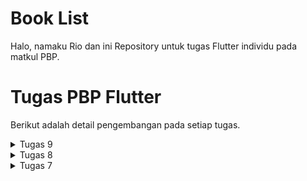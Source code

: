# Book List

Halo, namaku Rio dan ini Repository untuk tugas Flutter individu pada matkul PBP.

# Tugas PBP Flutter
Berikut adalah detail pengembangan pada setiap tugas.

<details>
    <summary>
        Tugas 9
    </summary>

## Apakah bisa kita melakukan pengambilan data JSON tanpa membuat model terlebih dahulu? Jika iya, apakah hal tersebut lebih baik daripada membuat model sebelum melakukan pengambilan data JSON?

Ya, kita bisa melakukan pengambilan data JSON tanpa membuat model terlebih dahulu di Flutter. Kita bisa menggunakan `dart:convert` untuk mengubah JSON menjadi Map. Contohnya:

```dart
import 'dart:convert';

void main() {
  String jsonString = '{"name":"John", "age":30, "city":"New York"}';
  Map<String, dynamic> user = jsonDecode(jsonString);
  print('Name: ${user['name']}, Age: ${user['age']}, City: ${user['city']}');
}
```

Namun, pendekatan ini biasanya kurang disukai dibandingkan dengan membuat model terlebih dahulu. Membuat model memberikan beberapa keuntungan seperti:

1. **Type Safety**: Dengan model, kita mendapatkan keuntungan dari sistem tipe Dart, yang dapat membantu mencegah bug.
2. **Autocomplete dan Tooling**: Dengan model, IDE kita dapat memberikan autocomplete dan tooling lainnya, yang membuat lebih mudah untuk bekerja dengan data.
3. **Readability dan Maintenance**: Model membuat kode kita lebih mudah dibaca dan dipelihara.

Jadi, meskipun mungkin untuk bekerja dengan JSON tanpa model, biasanya lebih baik untuk membuat model terlebih dahulu.

## Jelaskan fungsi dari CookieRequest dan jelaskan mengapa instance CookieRequest perlu untuk dibagikan ke semua komponen di aplikasi Flutter!

Manajemen cookie umumnya digunakan untuk menyimpan informasi di sisi klien (di perangkat pengguna) dan seringkali digunakan dalam konteks otentikasi atau penyimpanan sesi. Kelas seperti "CookieRequest" bertanggung jawab untuk membuat, mengelola, atau memodifikasi cookie yang terkait dengan permintaan HTTP.

Mengapa instance "CookieRequest" perlu dibagikan ke semua komponen di aplikasi Flutter, ini dapat disebabkan oleh beberapa alasan:

- Konsistensi Data: Dengan menggunakan instance yang dibagikan, kita dapat memastikan bahwa data cookie yang digunakan di seluruh aplikasi konsisten dan dapat diakses dengan mudah oleh setiap komponen.

- Pemeliharaan State Aplikasi: Jika data cookie memegang informasi otentikasi atau status sesi, memiliki instance yang dibagikan memungkinkan setiap komponen untuk merespons dengan benar terhadap perubahan status tanpa perlu berkomunikasi langsung antar komponen.

- Efisiensi dan Kinerja: Dengan menggunakan instance yang dibagikan, kita dapat menghindari membuat instansi baru setiap kali komponen membutuhkan akses ke data cookie. Ini dapat meningkatkan efisiensi dan kinerja aplikasi.

## Jelaskan mekanisme pengambilan data dari JSON hingga dapat ditampilkan pada Flutter!

Mekanisme pengambilan data dari JSON hingga dapat ditampilkan pada Flutter melibatkan beberapa langkah:

1. **Membuat Permintaan HTTP**: Pertama, kita perlu membuat permintaan HTTP ke endpoint yang mengembalikan data JSON. Kita bisa menggunakan package seperti `http` untuk melakukan ini.

```dart
import 'package:http/http.dart' as http;

final response = await http.get('https://api.example.com/data');
```

2. **Decoding JSON**: Setelah kita menerima respons, kita perlu decode JSON menjadi struktur data Dart. Kita bisa menggunakan `dart:convert` untuk melakukan ini.

```dart
import 'dart:convert';

final data = jsonDecode(response.body);
```

3. **Membuat Model**: Meskipun ini opsional, biasanya lebih baik untuk mengubah data yang telah di-decode menjadi model yang lebih mudah digunakan. Kita bisa membuat class untuk model dan menggunakan factory constructor untuk membuat instance dari data JSON.

```dart
class Data {
  final String name;
  // other fields...

  Data({required this.name /*, other fields...*/});

  factory Data.fromJson(Map<String, dynamic> json) {
    return Data(
      name: json['name'],
      // other fields...
    );
  }
}

final dataModel = Data.fromJson(data);
```

4. **Menampilkan Data**: Akhirnya, kita bisa menampilkan data di UI Flutter kita. Kita bisa menggunakan `setState` untuk memperbarui state widget dan memicu rebuild.

```dart
setState(() {
  _data = dataModel;
});
```

Dan di dalam method `build` kita, Kita bisa merujuk ke `_data` untuk menampilkan data.

```dart
Text('Name: ${_data.name}')
```

## Jelaskan mekanisme autentikasi dari input data akun pada Flutter ke Django hingga selesainya proses autentikasi oleh Django dan tampilnya menu pada Flutter!

Mekanisme autentikasi dari input data akun pada Flutter ke Django hingga selesainya proses autentikasi oleh Django dan tampilnya menu pada Flutter melibatkan beberapa langkah:

1. **Input Data Akun**: Pengguna memasukkan data akun (biasanya username dan password) melalui form di aplikasi Flutter.

```dart
final _usernameController = TextEditingController();
final _passwordController = TextEditingController();
// dalam widget form
TextField(controller: _usernameController);
TextField(controller: _passwordController, obscureText: true);
```

2. **Kirim Data ke Server**: Aplikasi Flutter mengirim data akun ke server Django melalui permintaan HTTP POST. Ini biasanya dilakukan dengan package `http`.

```dart
final response = await http.post(
  'https://your-django-server.com/auth/login',
  body: {
    'username': _usernameController.text,
    'password': _passwordController.text,
  },
);
```

3. **Proses Autentikasi Django**: Server Django menerima data akun, memverifikasi data tersebut, dan jika valid, mengembalikan token autentikasi.

4. **Simpan Token**: Aplikasi Flutter menerima token dari server dan menyimpannya untuk digunakan dalam permintaan berikutnya.

```dart
final responseData = jsonDecode(response.body);
final token = responseData['token'];
// simpan token untuk digunakan nanti
```

5. **Tampilkan Menu**: Setelah autentikasi berhasil, aplikasi Flutter menampilkan menu atau halaman berikutnya.

```dart
if (response.statusCode == 200) {
  Navigator.pushReplacementNamed(context, '/menu');
}
```

## Sebutkan seluruh widget yang kamu pakai pada tugas ini dan jelaskan fungsinya masing-masing!

Dalam tugas ini, berikut adalah widget baru yang digunakan dan fungsinya:

1. **TextEditingController**: Widget ini digunakan untuk mengontrol teks yang ditampilkan dalam widget TextField atau TextFormField. Dalam konteks ini, digunakan untuk mengambil input username dan password dari pengguna.

2. **TextField**: Widget ini digunakan untuk menerima input teks dari pengguna. Dalam tugas ini, digunakan untuk memasukkan username dan password.

3. **Navigator**: Widget ini digunakan untuk mengelola stack route dalam aplikasi Flutter. Dalam tugas ini, digunakan untuk berpindah ke halaman menu setelah autentikasi berhasil.

## Jelaskan bagaimana cara kamu mengimplementasikan checklist di atas secara step-by-step! (bukan hanya sekadar mengikuti tutorial)!

1. **Memastikan deployment proyek tugas Django kamu telah berjalan dengan baik.**

- Membuat django-app baru bernama ```authentication```, menambahkan ```django-cors-headers``` pada ```requirements.txt```, menambahkan ```authentication``` dan ```corsheaders``` pada INSTALLED_APPS ```settings.py``` project, menambahkan ```corsheaders.middleware.CorsMiddleware``` pada Middleware ```settings.py``` project, dan menambahkan beberapa konstanta berikut pada ```settings.py```.

```python
CORS_ALLOW_ALL_ORIGINS = True
CORS_ALLOW_CREDENTIALS = True
CSRF_COOKIE_SECURE = True
SESSION_COOKIE_SECURE = True
CSRF_COOKIE_SAMESITE = 'None'
SESSION_COOKIE_SAMESITE = 'None'
```

- Menambahkan beberapa fungsi pada ```views.py``` aplikasi ```authentication``` untuk login, logout, menambahkan user (register), dan menambahkan item.

```python
import json
from django.contrib.auth import authenticate, login as auth_login
from django.http import JsonResponse
from django.views.decorators.csrf import csrf_exempt
from django.contrib.auth import logout as auth_logout
from django.contrib.auth.models import User
from main.models import Item

@csrf_exempt
def login(request):
    username = request.POST.get('username')
    password = request.POST.get('password')
    user = authenticate(username=username, password=password)
    if user is not None:
        if user.is_active:
            auth_login(request, user)
            # Status login sukses.
            return JsonResponse({
                "username": user.username,
                "id": user.id,
                "status": True,
                "message": "Login sukses!"
                # Tambahkan data lainnya jika ingin mengirim data ke Flutter.
            }, status=200)
        else:
            return JsonResponse({
                "status": False,
                "message": "Login gagal, akun dinonaktifkan."
            }, status=401)

    else:
        return JsonResponse({
            "status": False,
            "message": "Login gagal, periksa kembali username atau kata sandi."
        }, status=401)
    
@csrf_exempt
def logout(request):
    username = request.user.username

    try:
        auth_logout(request)
        return JsonResponse({
            "username": username,
            "status": True,
            "message": "Logout berhasil!"
        }, status=200)
    except:
        return JsonResponse({
        "status": False,
        "message": "Logout gagal."
        }, status=401)

@csrf_exempt
def create_product_flutter(request):
    if request.method == 'POST':
        data = json.loads(request.body)
        new_product = Item.objects.create(
            user_id = int(data["user"]),
            name = data["name"],
            amount = int(data["amount"]),
            description = data["description"]
        )

        new_product.save()

        return JsonResponse({"status": "success", "messages":"Berhasil menambahkan item!"}, status=200)
    else:
        return JsonResponse({"status": "error", "messages":"Gagal menambahkan item!"}, status=401)
    
@csrf_exempt
def create_user_flutter(request):
    if request.method == 'POST':
        data = json.loads(request.body)
        if User.objects.filter(username=data["username"]).exists():
            return JsonResponse({"status": "error", "messages":"Username telah digunakan!"}, status=401)
        elif len(data["password"]) < 8:
            return JsonResponse({"status": "error", "messages":"Password minimal 8 karakter!"}, status=401)
        elif data["password"] != data["password2"]:
            return JsonResponse({"status": "error", "messages":"Password dan Konfirmasi Password tidak sama!"}, status=401)
        else :
            user = User.objects.create_user(username=data["username"], password=data["password"])
            user.save()
            return JsonResponse({"status": "success"}, status=200)
    else:
        return JsonResponse({"status": "error", "messages":"Terdapat kesalahan pengisian, silahkan coba lagi!"}, status=401)
```

- Menambahkan url fungsi-fungsi tersebut pada ```urls.py``` aplikasi ```authentication```

```python
from django.urls import path
from authentication.views import login, logout, create_user_flutter, create_product_flutter

app_name = 'authentication'

urlpatterns = [
    path('login/', login, name='login'),
    path('logout/', logout, name='logout'),
    path('create-flutter/', create_product_flutter, name='create_product_flutter'),
    path('create-user-flutter/', create_user_flutter, name='create_user_flutter'),
]
```

- Include urls aplikasi pada ```urls.py``` project.
```python
path('auth/', include('authentication.urls')),
```

- Push perubahan ke github sehingga akan terdeploy secara otomatis.

2. **Membuat halaman login pada proyek tugas Flutter.**

Membuat file baru ```login.dart``` pada ```lib/screens```.
```dart
import 'package:book_list/screens/menu.dart';
import 'package:book_list/screens/register.dart';
import 'package:flutter/material.dart';
import 'package:pbp_django_auth/pbp_django_auth.dart';
import 'package:provider/provider.dart';

void main() {
  runApp(const LoginApp());
}

class LoginApp extends StatelessWidget {
  const LoginApp({super.key});

  @override
  Widget build(BuildContext context) {
    return MaterialApp(
      title: 'Login',
      theme: ThemeData(
        primarySwatch: Colors.blue,
      ),
      home: const LoginPage(),
    );
  }
}

int user = 0;

class LoginPage extends StatefulWidget {
  const LoginPage({super.key});

  @override
  _LoginPageState createState() => _LoginPageState();
}

class _LoginPageState extends State<LoginPage> {
  final TextEditingController _usernameController = TextEditingController();
  final TextEditingController _passwordController = TextEditingController();

  @override
  Widget build(BuildContext context) {
    final request = context.watch<CookieRequest>();
    return Scaffold(
      appBar: AppBar(
        title: const Center(
          child: Text(
            'Login',
          ),
        ),
        backgroundColor: Colors.blue,
        foregroundColor: Colors.white,
      ),
      body: Container(
        padding: const EdgeInsets.all(16.0),
        child: Column(
          mainAxisAlignment: MainAxisAlignment.center,
          children: [
            TextField(
              controller: _usernameController,
              decoration: const InputDecoration(
                labelText: 'Username',
              ),
            ),
            const SizedBox(height: 12.0),
            TextField(
              controller: _passwordController,
              decoration: const InputDecoration(
                labelText: 'Password',
              ),
              obscureText: true,
            ),
            const SizedBox(height: 24.0),
            ElevatedButton(
                style: ButtonStyle(
                  backgroundColor: MaterialStateProperty.all(
                      Color.fromARGB(255, 31, 141, 29)),
                ),
                onPressed: () async {
                  String username = _usernameController.text;
                  String password = _passwordController.text;

                  // Cek kredensial
                  // TODO: Ganti URL dan jangan lupa tambahkan trailing slash (/) di akhir URL!
                  // Untuk menyambungkan Android emulator dengan Django pada localhost,
                  // gunakan URL http://10.0.2.2/
                  final response = await request.login(
                      "https://muhammad-mariozulfandy-tugas.pbp.cs.ui.ac.id/auth/login/",
                      {
                        'username': username,
                        'password': password,
                      });

                  if (request.loggedIn) {
                    user = response['id'];
                    String message = response['message'];
                    String uname = response['username'];
                    Navigator.pushReplacement(
                      context,
                      MaterialPageRoute(builder: (context) => MyHomePage()),
                    );
                    ScaffoldMessenger.of(context)
                      ..hideCurrentSnackBar()
                      ..showSnackBar(SnackBar(
                          content: Text("$message Selamat datang, $uname.")));
                  } else {
                    showDialog(
                      context: context,
                      builder: (context) => AlertDialog(
                        title: const Text('Login Gagal'),
                        content: Text(response['message']),
                        actions: [
                          TextButton(
                            child: const Text('OK'),
                            onPressed: () {
                              Navigator.pop(context);
                            },
                          ),
                        ],
                      ),
                    );
                  }
                },
                child: const Text(
                  'Login',
                  style: TextStyle(color: Colors.white),
                )),
            const SizedBox(height: 12.0),
            ElevatedButton(
              style: ButtonStyle(
                backgroundColor: MaterialStateProperty.all(
                    const Color.fromARGB(255, 14, 104, 179)),
              ),
              onPressed: () async {
                Navigator.push(
                  context,
                  MaterialPageRoute(
                      builder: (context) => const RegisterFormPage()),
                );
              },
              child: const Text(
                'Register',
                style: TextStyle(color: Colors.white),
              ),
            ),
          ],
        ),
      ),
    );
  }
}
```

3. **Mengintegrasikan sistem autentikasi Django dengan proyek tugas Flutter.**

Pada poin 1, telah ditambahkan fungsi login dan logout pada ```views.py``` aplikasi ```authentication``` django. Dengan mengakses url dari fungsi tersebut, dapat dilakukan request dari flutter ke django. Pada ```login.dart``` terdapat:
```dart
final response = await request.login(
"https://muhammad-mariozulfandy-tugas.pbp.cs.ui.ac.id/auth/login/",
{
  'username': username,
  'password': password,
});
```
yang menerima response dari request pada django. Request mengirimkan username dan password yang diisi pada mobile app flutter. Django akan melakukan autentikasi dan mengirimkan status sukses/gagal dari request tersebut.
```py
@csrf_exempt
def login(request):
    username = request.POST.get('username')
    password = request.POST.get('password')
    user = authenticate(username=username, password=password)
    if user is not None:
        if user.is_active:
            auth_login(request, user)
            # Status login sukses.
            return JsonResponse({
                "username": user.username,
                "id": user.id,
                "status": True,
                "message": "Login sukses!"
                # Tambahkan data lainnya jika ingin mengirim data ke Flutter.
            }, status=200)
        else:
            return JsonResponse({
                "status": False,
                "message": "Login gagal, akun dinonaktifkan."
            }, status=401)

    else:
        return JsonResponse({
            "status": False,
            "message": "Login gagal, periksa kembali username atau kata sandi."
        }, status=401)
```
Untuk logout dilakukan hal yang sama, saat pengguna menekan tombol logout pada mobile app flutter. Request dikirimkan ke django dan menunggu respon status sukses/gagal.

flutter:
```dart
else if (item.name == "Logout") {
  final response = await request.logout(
      // TODO: Ganti URL dan jangan lupa tambahkan trailing slash (/) di akhir URL!
      "https://muhammad-mariozulfandy-tugas.pbp.cs.ui.ac.id/auth/logout/");
  String message = response["message"];
  if (response['status']) {
    String uname = response["username"];
    ScaffoldMessenger.of(context).showSnackBar(SnackBar(
      content: Text("$message Sampai jumpa, $uname."),
    ));
    Navigator.pushReplacement(
      context,
      MaterialPageRoute(builder: (context) => const LoginPage()),
    );
  } else {
    ScaffoldMessenger.of(context).showSnackBar(SnackBar(
      content: Text("$message"),
    ));
  }
}
```

django:
```py
@csrf_exempt
def logout(request):
  username = request.user.username
  try:
      auth_logout(request)
      return JsonResponse({
          "username": username,
          "status": True,
          "message": "Logout berhasil!"
      }, status=200)
  except:
      return JsonResponse({
      "status": False,
      "message": "Logout gagal."
      }, status=401)
```

4. **Membuat model kustom sesuai dengan proyek aplikasi Django.**

Membuat directory baru ```lib/models``` dan menambahkan file baru ```item.dart```. Mengisi file tersebut sesuai dengan json database api website kita. Menggunakan https://app.quicktype.io/ sebagai bantuan untuk generate kode dartnya.
```dart
// To parse this JSON data, do
//
//     final item = itemFromJson(jsonString);

import 'dart:convert';

List<Item> itemFromJson(String str) =>
    List<Item>.from(json.decode(str).map((x) => Item.fromJson(x)));

String itemToJson(List<Item> data) =>
    json.encode(List<dynamic>.from(data.map((x) => x.toJson())));

class Item {
  String model;
  int pk;
  Fields fields;

  Item({
    required this.model,
    required this.pk,
    required this.fields,
  });

  factory Item.fromJson(Map<String, dynamic> json) => Item(
        model: json["model"],
        pk: json["pk"],
        fields: Fields.fromJson(json["fields"]),
      );

  Map<String, dynamic> toJson() => {
        "model": model,
        "pk": pk,
        "fields": fields.toJson(),
      };
}

class Fields {
  int user;
  String name;
  DateTime dateAdded;
  int amount;
  String description;

  Fields({
    required this.user,
    required this.name,
    required this.dateAdded,
    required this.amount,
    required this.description,
  });

  factory Fields.fromJson(Map<String, dynamic> json) => Fields(
        user: json["user"],
        name: json["name"],
        dateAdded: DateTime.parse(json["date_added"]),
        amount: json["amount"],
        description: json["description"],
      );

  Map<String, dynamic> toJson() => {
        "user": user,
        "name": name,
        "date_added":
            "${dateAdded.year.toString().padLeft(4, '0')}-${dateAdded.month.toString().padLeft(2, '0')}-${dateAdded.day.toString().padLeft(2, '0')}",
        "amount": amount,
        "description": description,
      };
}
```
5. **Membuat halaman yang berisi daftar semua item yang terdapat pada endpoint JSON di Django yang telah kamu deploy.**

Memodifikasi file yang sudah dibuat sebelumnya pada ```lib/screens``` yaitu ```booklist_items.dart```. Pada tugas sebelumnya, ```booklist_items.dart``` berisi item yang disimpan dilist pada saat menambahkan item di mobile app. Sekarang, akan mengambil data dari api django web yang sudah kita buat. Serta melakukan filtering user untuk menampilkan data dari user yang sedang login saja (implementasi bonus).
```dart
import 'package:flutter/material.dart';
import 'package:http/http.dart' as http;
import 'dart:convert';
import 'package:book_list/models/item.dart';
import 'package:book_list/widgets/left_drawer.dart';
import 'package:book_list/screens/login.dart';
import 'package:book_list/screens/book_details.dart';

class ItemPage extends StatefulWidget {
  const ItemPage({Key? key}) : super(key: key);

  @override
  _ItemPageState createState() => _ItemPageState();
}

class _ItemPageState extends State<ItemPage> {
  Future<List<Item>> fetchItem() async {
    // TODO: Ganti URL dan jangan lupa tambahkan trailing slash (/) di akhir URL!
    var url =
        Uri.parse('https://muhammad-mariozulfandy-tugas.pbp.cs.ui.ac.id/json/');
    var response = await http.get(
      url,
      headers: {"Content-Type": "application/json"},
    );

    // melakukan decode response menjadi bentuk json
    var data = jsonDecode(utf8.decode(response.bodyBytes));

    // melakukan konversi data json menjadi object Product
    List<Item> list_item = [];
    for (var d in data) {
      if (d != null && d['fields']['user'] == user) {
        list_item.add(Item.fromJson(d));
      }
    }
    return list_item;
  }

  @override
  Widget build(BuildContext context) {
    return Scaffold(
        appBar: AppBar(
          title: const Center(
            child: Text(
              'Lihat Buku',
            ),
          ),
          backgroundColor: Colors.blue,
          foregroundColor: Colors.white,
        ),
        drawer: const LeftDrawer(),
        body: FutureBuilder(
            future: fetchItem(),
            builder: (context, AsyncSnapshot snapshot) {
              if (snapshot.data == null) {
                return const Center(child: CircularProgressIndicator());
              } else {
                if (snapshot.data!.length == 0) {
                  return const Center(
                    child: Column(
                      mainAxisAlignment: MainAxisAlignment.center,
                      children: [
                        Text(
                          "Belum ada buku yang disimpan.",
                          style: TextStyle(
                              color: Color.fromARGB(255, 0, 0, 0),
                              fontSize: 20),
                        ),
                        SizedBox(height: 8),
                      ],
                    ),
                  );
                } else {
                  return ListView.builder(
                    itemCount: snapshot.data!.length,
                    itemBuilder: (_, index) => InkWell(
                      onTap: () {
                        Navigator.push(
                            context,
                            MaterialPageRoute(
                                builder: (context) => BookDetailPage(
                                    snapshot.data![index].fields.name,
                                    snapshot.data![index].fields.amount,
                                    snapshot.data![index].fields.description)));
                      },
                      child: Card(
                        margin: const EdgeInsets.symmetric(
                            horizontal: 16, vertical: 12),
                        child: Padding(
                          padding: const EdgeInsets.all(20.0),
                          child: Column(
                            mainAxisAlignment: MainAxisAlignment.start,
                            crossAxisAlignment: CrossAxisAlignment.start,
                            children: [
                              Text(
                                "${snapshot.data![index].fields.name}",
                                style: const TextStyle(
                                  fontSize: 18.0,
                                  fontWeight: FontWeight.bold,
                                ),
                              ),
                              const SizedBox(height: 10),
                              Text("${snapshot.data![index].fields.amount}"),
                              const SizedBox(height: 10),
                              Text(
                                  "${snapshot.data![index].fields.description}")
                            ],
                          ),
                        ),
                      ),
                    ),
                  );
                }
              }
            }));
  }
}
```

6. **Membuat halaman detail untuk setiap item yang terdapat pada halaman daftar Item.**

Membuat file baru pada ```lib/screens``` dengan nama ```book_details.dart```. Pada poin 5, setiap item ditampilkan dalam bentuk card dengan container InkWell yang dapat di-tap. Saat di tap, akan menampilkan halaman ```BookDetailPage``` yang dibuat pada ```book_details.dart```. Isi dari ```book_details.dart```:
```dart
import 'package:flutter/material.dart';

class BookDetailPage extends StatelessWidget {
  final String name;
  final int amount;
  final String description;
  const BookDetailPage(this.name, this.amount, this.description, {Key? key})
      : super(key: key); // Constructor

  @override
  Widget build(BuildContext context) {
    return Scaffold(
      appBar: AppBar(
        title: Center(
          child: Text(name),
        ),
        backgroundColor: Colors.blue,
        foregroundColor: Colors.white,
      ),
      body: Padding(
        padding: const EdgeInsets.all(16.0),
        child: Column(
          crossAxisAlignment: CrossAxisAlignment.start,
          children: [
            Text('Amount: ${amount}'),
            SizedBox(height: 8),
            Text('Description: ${description}'),
          ],
        ),
      ),
    );
  }
}
```
Pemanggilan constructor saat di-tap:
```dart
InkWell(
onTap: () {
  Navigator.push(
    context,
    MaterialPageRoute(
      builder: (context) => BookDetailPage(
          snapshot.data![index].fields.name,
          snapshot.data![index].fields.amount,
          snapshot.data![index].fields.description)));
},
...
)
```

7. **Implementasi Bonus**

- Filtering user. Sudah dijelaskan pada poin 5.

- Register

Membuat file ```register.dart``` pada ```lib/screens```. File tersebut berisi page yang berisi form registrasi pengguna. Data dari form tersebut akan dikirimkan ke django dan menambahkan user baru pada server.

Flutter:
```dart
import 'dart:convert';

import 'package:book_list/screens/login.dart';
import 'package:flutter/material.dart';
// TODO: Impor drawer yang sudah dibuat sebelumnya
import 'package:pbp_django_auth/pbp_django_auth.dart';
import 'package:provider/provider.dart';

class RegisterFormPage extends StatefulWidget {
  const RegisterFormPage({super.key});

  @override
  State<RegisterFormPage> createState() => _RegisterFormPageState();
}

class _RegisterFormPageState extends State<RegisterFormPage> {
  final _formKey = GlobalKey<FormState>();
  String _username = "";
  String _password = "";
  String _password2 = "";

  @override
  Widget build(BuildContext context) {
    final request = context.watch<CookieRequest>();
    return Scaffold(
      appBar: AppBar(
        title: const Center(
          child: Text(
            'Form Registrasi',
          ),
        ),
        backgroundColor: Colors.blue,
        foregroundColor: Colors.white,
      ),
      body: Form(
        key: _formKey,
        child: SingleChildScrollView(
            child:
                Column(crossAxisAlignment: CrossAxisAlignment.start, children: [
          Padding(
            padding: const EdgeInsets.all(8.0),
            child: TextFormField(
              decoration: InputDecoration(
                hintText: "Username",
                labelText: "Username",
                border: OutlineInputBorder(
                  borderRadius: BorderRadius.circular(5.0),
                ),
              ),
              onChanged: (String? value) {
                setState(() {
                  _username = value!;
                });
              },
              validator: (String? value) {
                if (value == null || value.isEmpty) {
                  return "Username tidak boleh kosong!";
                }
                return null;
              },
            ),
          ),
          Padding(
            padding: const EdgeInsets.all(8.0),
            child: TextFormField(
              decoration: InputDecoration(
                hintText: "Password",
                labelText: "Password",
                border: OutlineInputBorder(
                  borderRadius: BorderRadius.circular(5.0),
                ),
              ),
              obscureText: true,
              onChanged: (String? value) {
                setState(() {
                  _password = value!;
                });
              },
              validator: (String? value) {
                if (value == null || value.isEmpty) {
                  return "Password tidak boleh kosong!";
                }
                return null;
              },
            ),
          ),
          Padding(
            padding: const EdgeInsets.all(8.0),
            child: TextFormField(
              decoration: InputDecoration(
                hintText: "Konfirmasi Password",
                labelText: "Konfirmasi Password",
                border: OutlineInputBorder(
                  borderRadius: BorderRadius.circular(5.0),
                ),
              ),
              obscureText: true,
              onChanged: (String? value) {
                setState(() {
                  _password2 = value!;
                });
              },
              validator: (String? value) {
                if (value == null || value.isEmpty) {
                  return "Konfirmasi Password tidak boleh kosong!";
                }
                return null;
              },
            ),
          ),
          Align(
            alignment: Alignment.bottomCenter,
            child: Padding(
              padding: const EdgeInsets.all(8.0),
              child: ElevatedButton(
                style: ButtonStyle(
                  backgroundColor: MaterialStateProperty.all(
                      Color.fromARGB(255, 31, 141, 29)),
                ),
                onPressed: () async {
                  if (_formKey.currentState!.validate()) {
                    // Kirim ke Django dan tunggu respons
                    // TODO: Ganti URL dan jangan lupa tambahkan trailing slash (/) di akhir URL!
                    final response = await request.postJson(
                        "https://muhammad-mariozulfandy-tugas.pbp.cs.ui.ac.id/auth/create-user-flutter/",
                        jsonEncode(<String, String>{
                          'username': _username,
                          'password': _password,
                          'password2': _password2,
                          // TODO: Sesuaikan field data sesuai dengan aplikasimu
                        }));
                    if (response['status'] == 'success') {
                      ScaffoldMessenger.of(context).showSnackBar(const SnackBar(
                        content: Text("Berhasil mendaftar!"),
                      ));
                      Navigator.pop(
                        context,
                        MaterialPageRoute(builder: (context) => LoginPage()),
                      );
                    } else {
                      ScaffoldMessenger.of(context).showSnackBar(SnackBar(
                        content: Text(response['messages']),
                      ));
                    }
                  }
                },
                child: const Text(
                  "Save",
                  style: TextStyle(color: Colors.white),
                ),
              ),
            ),
          ),
        ])),
      ),
    );
  }
}
```

Django:
```py
@csrf_exempt
def create_user_flutter(request):
    if request.method == 'POST':
        data = json.loads(request.body)
        if User.objects.filter(username=data["username"]).exists():
            return JsonResponse({"status": "error", "messages":"Username telah digunakan!"}, status=401)
        elif len(data["password"]) < 8:
            return JsonResponse({"status": "error", "messages":"Password minimal 8 karakter!"}, status=401)
        elif data["password"] != data["password2"]:
            return JsonResponse({"status": "error", "messages":"Password dan Konfirmasi Password tidak sama!"}, status=401)
        else :
            user = User.objects.create_user(username=data["username"], password=data["password"])
            user.save()
            return JsonResponse({"status": "success"}, status=200)
    else:
        return JsonResponse({"status": "error", "messages":"Terdapat kesalahan pengisian, silahkan coba lagi!"}, status=401)
```

</details>


<details>
    <summary>
        Tugas 8
    </summary>

## Jelaskan perbedaan antara Navigator.push() dan Navigator.pushReplacement(), disertai dengan contoh mengenai penggunaan kedua metode tersebut yang tepat!

1. **Navigator.push()**: Metode ini digunakan untuk menavigasi ke halaman baru sambil mempertahankan halaman sebelumnya dalam stack navigasi. Jadi, ketika pengguna menekan tombol kembali, mereka akan kembali ke halaman sebelumnya. Contoh penggunaannya:

```dart
Navigator.push(
  context,
  MaterialPageRoute(builder: (context) => SecondPage()),
);
```

2. **Navigator.pushReplacement()**: Metode ini digunakan untuk menavigasi ke halaman baru dan menghapus halaman sebelumnya dari stack navigasi. Jadi, ketika pengguna menekan tombol kembali, mereka tidak akan kembali ke halaman sebelumnya. Metode ini biasanya digunakan untuk navigasi ke halaman "Home" atau "Login" setelah proses seperti "Sign Out". Contoh penggunaannya:

```dart
Navigator.pushReplacement(
  context,
  MaterialPageRoute(builder: (context) => HomePage()),
);
```
## Jelaskan masing-masing layout widget pada Flutter dan konteks penggunaannya masing-masing!

1. **Container**: Widget ini memungkinkan membuat elemen desain yang dapat disesuaikan, seperti padding, margin, dan background color. Biasanya digunakan ketika ingin mengubah beberapa aspek visual dari widget anak.

```dart
Container(
  margin: const EdgeInsets.all(15.0),
  padding: const EdgeInsets.all(3.0),
  decoration: BoxDecoration(border: Border.all(color: Colors.blueAccent)),
  child: Text('Hello World'),
)
```

2. **Row dan Column**: Widget ini memungkinkan untuk mengatur widget anak secara horizontal dan vertikal. `Row` digunakan untuk layout horizontal, sedangkan `Column` digunakan untuk layout vertikal.

```dart
Row(
  children: <Widget>[
    Icon(Icons.star, color: Colors.yellow[500]),
    Icon(Icons.star, color: Colors.yellow[500]),
    Icon(Icons.star, color: Colors.grey),
  ],
)
```

3. **Stack**: Widget ini memungkinkan untuk menumpuk sejumlah widget di atas satu sama lain. Biasanya digunakan ketika ingin menempatkan beberapa widget yang satu di atas yang lain.

```dart
Stack(
  alignment: const Alignment(0.6, 0.6),
  children: [
    CircleAvatar(
      backgroundImage: AssetImage('images/pic.jpg'),
      radius: 100,
    ),
    Container(
      decoration: BoxDecoration(
        color: Colors.black45,
      ),
      child: Text(
        'Mia B',
        style: TextStyle(
          fontSize: 20,
          fontWeight: FontWeight.bold,
          color: Colors.white,
        ),
      ),
    ),
  ],
)
```

4. **GridView**: Widget ini memungkinkan untuk mengatur widget anak dalam grid dua dimensi. Biasanya digunakan ketika ingin menampilkan koleksi item dalam bentuk grid.

```dart
GridView.count(
  crossAxisCount: 2,
  children: List.generate(100, (index) {
    return Center(
      child: Text(
        'Item $index',
        style: Theme.of(context).textTheme.headline5,
      ),
    );
  }),
)
```

5. **ListView**: Widget ini memungkinkan untuk mengatur widget anak dalam daftar yang dapat digulir. Biasanya digunakan ketika memiliki sejumlah widget yang lebih banyak dari yang dapat ditampilkan pada layar sekaligus.

```dart
ListView(
  children: <Widget>[
    ListTile(
      leading: Icon(Icons.map),
      title: Text('Map'),
    ),
    ListTile(
      leading: Icon(Icons.photo_album),
      title: Text('Album'),
    ),
    ListTile(
      leading: Icon(Icons.phone),
      title: Text('Phone'),
    ),
  ],
)
```

## Sebutkan apa saja elemen input pada form yang kamu pakai pada tugas kali ini dan jelaskan mengapa kamu menggunakan elemen input tersebut!

- `Form` => untuk membuat dan mengelola formulir juga untuk validasi input dan menyimpan input pengguna apabila sudah sesuai.
- `SingleChildScrollView` => untuk page dapat discroll apabila konten lebih besar dari ukuran screen.
- `Column` => untuk mengatur widget childnya dalam kolom vertikal.
- `Padding` => untuk mengatur jarak (padding) di sekitar widget childnya.
- `TextFormField` => untuk tempat pengguna memberikan input, kemudian akan diproses oleh program untuk validasi input dan menyimpannya.
- `Text` => untuk menampilkan teks pada page.
- `TextStyle` => untuk kustomisasi teks pada page (color, size, etc.) juga untuk mengubah warna text pada `TextFormField`.
- `InputDecoration` => untuk mengatur dekorasi elemen input seperti label, icon, dan text style.
- `OutlineInputBorder` => untuk memberikan outline pada `TextFormField`.
- `Align` => untuk mengatur posisi (alignment) widget childrennya.
- `ElevatedButton` => untuk efek peninggian dan memberikan respon ketika diklik.
- `ButtonStyle` => untuk menentukan style button.
- `TextButton` => untuk menampilkan button `OK`.

## Bagaimana penerapan clean architecture pada aplikasi Flutter?

Clean Architecture pada aplikasi Flutter dapat diterapkan dengan membagi kode menjadi beberapa lapisan yang saling terpisah. Lapisan-lapisan tersebut meliputi entitas bisnis (domain), use cases, lapisan interface (interface adaptors) yang berkomunikasi dengan luar, dan lapisan framework yang mengatur detail implementasi seperti UI dan database. Dengan memisahkan secara jelas antara ketiga lapisan ini, Clean Architecture memungkinkan pengembang untuk menciptakan kode yang bersih, terpisah, dan mudah diuji. Penggunaan fitur-fitur Flutter seperti Provider atau Riverpod dapat membantu dalam menyusun lapisan-lapisan tersebut, memastikan bahwa logika bisnis tidak terikat erat dengan implementasi UI atau teknologi tertentu, dan mempermudah pemeliharaan serta pengembangan fitur baru pada aplikasi.

## Jelaskan bagaimana cara kamu mengimplementasikan checklist di atas secara step-by-step! (bukan hanya sekadar mengikuti tutorial)

1. **Membuat Halaman Form dan Membuat List yang berisi Item yang diinput pada Form**

```dart
import 'package:flutter/material.dart';
// TODO: Impor drawer yang sudah dibuat sebelumnya
import 'package:book_list/widgets/left_drawer.dart';
import 'package:book_list/widgets/book_card.dart';

class BookFormPage extends StatefulWidget {
  const BookFormPage({super.key});

  @override
  State<BookFormPage> createState() => _BookFormPageState();
}

List<Item> items = [];

class _BookFormPageState extends State<BookFormPage> {
  final _formKey = GlobalKey<FormState>();
  String _name = "";
  int _amount = 0;
  String _description = "";
  @override
  Widget build(BuildContext context) {
    return Scaffold(
      appBar: AppBar(
        title: const Center(
          child: Text(
            'Form Tambah Buku',
          ),
        ),
        backgroundColor: Colors.blue,
        foregroundColor: Colors.white,
      ),
      // TODO: Tambahkan drawer yang sudah dibuat di sini
      drawer: const LeftDrawer(),
      body: Form(
        key: _formKey,
        child: SingleChildScrollView(
            child:
                Column(crossAxisAlignment: CrossAxisAlignment.start, children: [
          Padding(
            padding: const EdgeInsets.all(8.0),
            child: TextFormField(
              decoration: InputDecoration(
                hintText: "Nama Buku",
                labelText: "Nama Buku",
                border: OutlineInputBorder(
                  borderRadius: BorderRadius.circular(5.0),
                ),
              ),
              onChanged: (String? value) {
                setState(() {
                  _name = value!;
                });
              },
              validator: (String? value) {
                if (value == null || value.isEmpty) {
                  return "Nama tidak boleh kosong!";
                }
                return null;
              },
            ),
          ),
          Padding(
            padding: const EdgeInsets.all(8.0),
            child: TextFormField(
              decoration: InputDecoration(
                hintText: "Jumlah",
                labelText: "Jumlah",
                border: OutlineInputBorder(
                  borderRadius: BorderRadius.circular(5.0),
                ),
              ),
              // TODO: Tambahkan variabel yang sesuai
              onChanged: (String? value) {
                setState(() {
                  _amount = int.parse(value!);
                });
              },
              validator: (String? value) {
                if (value == null || value.isEmpty) {
                  return "Jumlah tidak boleh kosong!";
                }
                if (int.tryParse(value) == null) {
                  return "Jumlah harus berupa angka!";
                }
                return null;
              },
            ),
          ),
          Padding(
            padding: const EdgeInsets.all(8.0),
            child: TextFormField(
              decoration: InputDecoration(
                hintText: "Deskripsi",
                labelText: "Deskripsi",
                border: OutlineInputBorder(
                  borderRadius: BorderRadius.circular(5.0),
                ),
              ),
              onChanged: (String? value) {
                setState(() {
                  // TODO: Tambahkan variabel yang sesuai
                  _description = value!;
                });
              },
              validator: (String? value) {
                if (value == null || value.isEmpty) {
                  return "Deskripsi tidak boleh kosong!";
                }
                return null;
              },
            ),
          ),
          Align(
            alignment: Alignment.bottomCenter,
            child: Padding(
              padding: const EdgeInsets.all(8.0),
              child: ElevatedButton(
                style: ButtonStyle(
                  backgroundColor: MaterialStateProperty.all(Colors.indigo),
                ),
                onPressed: () {
                  if (_formKey.currentState!.validate()) {
                    items.add(Item(
                      name: _name,
                      amount: _amount,
                      description: _description,
                    ));
                    showDialog(
                      context: context,
                      builder: (context) {
                        return AlertDialog(
                          title: const Text('Buku berhasil tersimpan'),
                          content: SingleChildScrollView(
                            child: Column(
                              crossAxisAlignment: CrossAxisAlignment.start,
                              children: [
                                Text('Nama Buku: $_name'),
                                // TODO: Munculkan value-value lainnya
                                Text('Jumlah: $_amount'),
                                Text('Deskripsi: $_description'),
                              ],
                            ),
                          ),
                          actions: [
                            TextButton(
                              child: const Text('OK'),
                              onPressed: () {
                                Navigator.pop(context);
                              },
                            ),
                          ],
                        );
                      },
                    );
                    _formKey.currentState!.reset();
                  }
                },
                child: const Text(
                  "Save",
                  style: TextStyle(color: Colors.white),
                ),
              ),
            ),
          ),
        ])),
      ),
    );
  }
}
```

2. **Membuat halaman daftar Item yang sudah diinput**

```dart
import 'package:flutter/material.dart';
import 'package:book_list/widgets/left_drawer.dart';
import 'package:book_list/screens/booklist_form.dart';

class ItemsPage extends StatefulWidget {
  const ItemsPage({super.key});

  @override
  State<ItemsPage> createState() => _ItemsPageState();
}

class _ItemsPageState extends State<ItemsPage> {
  @override
  Widget build(BuildContext context) {
    return Scaffold(
      appBar: AppBar(
        title: Text('Book Item List'),
        backgroundColor: Colors.blue,
        foregroundColor: Colors.white,
      ),
      drawer: LeftDrawer(),
      body: ListView.builder(
        itemCount: items.length,
        itemBuilder: (context, index) {
          return ListTile(
            title: Text(items[index].name),
            subtitle: Text(
                'Amount: ${items[index].amount}\nDescription: ${items[index].description}'),
            // Add an onTap handler if you want to do something when the user taps a product
            onTap: () {},
          );
        },
      ),
    );
  }
}
```

3. **Menambahkan Routing ke Halaman Tersebut dari Tombol Card Halaman Utama**
Pada poin 1, telah dibuat fungsi login pada ```views.py``` aplikasi ```authentication```.

```dart
if (item.name == "Tambah Buku") {
  // TODO: Gunakan Navigator.push untuk melakukan navigasi ke MaterialPageRoute yang mencakup ShopFormPage.
  Navigator.push(context,
      MaterialPageRoute(builder: (context) => const BookFormPage()));
} else if (item.name == "Lihat Buku") {
  // TODO: Gunakan Navigator.push untuk melakukan navigasi ke MaterialPageRoute yang mencakup ShopFormPage.
  Navigator.push(context,
      MaterialPageRoute(builder: (context) => const ItemsPage()));
}
```

4. **Membuat drawer**

```dart
import 'package:flutter/material.dart';
import 'package:book_list/screens/menu.dart';
// TODO: Impor halaman BookFormPage jika sudah dibuat
import 'package:book_list/screens/booklist_form.dart';
import 'package:book_list/screens/booklist_items.dart';

class LeftDrawer extends StatelessWidget {
  const LeftDrawer({super.key});

  @override
  Widget build(BuildContext context) {
    return Drawer(
      child: ListView(
        children: [
          const DrawerHeader(
            // TODO: Bagian drawer header
            decoration: BoxDecoration(
              color: Colors.blue,
            ),
            child: Column(
              children: [
                Text(
                  'Book List',
                  textAlign: TextAlign.center,
                  style: TextStyle(
                    fontSize: 30,
                    fontWeight: FontWeight.bold,
                    color: Colors.white,
                  ),
                ),
                Padding(padding: EdgeInsets.all(10)),
                Text("Catat seluruh buku mu di sini!",
                    // TODO: Tambahkan gaya teks dengan center alignment, font ukuran 15, warna putih, dan weight biasa
                    textAlign: TextAlign.center,
                    style: TextStyle(
                      fontSize: 15,
                      color: Colors.white,
                    )),
              ],
            ),
          ),
          // TODO: Bagian routing
          ListTile(
            leading: const Icon(Icons.home_outlined),
            title: const Text('Halaman Utama'),
            // Bagian redirection ke MyHomePage
            onTap: () {
              Navigator.pushReplacement(
                  context,
                  MaterialPageRoute(
                    builder: (context) => MyHomePage(),
                  ));
            },
          ),
          ListTile(
            leading: const Icon(Icons.add),
            title: const Text('Tambah Buku'),
            // Bagian redirection ke BookFormPage
            onTap: () {
              /*
              TODO: Buatlah routing ke BookFormPage di sini,
              setelah halaman BookFormPage sudah dibuat.
              */
              Navigator.push(
                  context,
                  MaterialPageRoute(
                      builder: (context) => const BookFormPage()));
            },
          ),
          ListTile(
            leading: const Icon(Icons.checklist),
            title: const Text('Lihat Buku'),
            // Bagian redirection ke BookFormPage
            onTap: () {
              /*
              TODO: Buatlah routing ke BookFormPage di sini,
              setelah halaman BookFormPage sudah dibuat.
              */
              Navigator.push(context,
                  MaterialPageRoute(builder: (context) => const ItemsPage()));
            },
          )
        ],
      ),
    );
  }
}
```

6. **Menambahkan drawer pada setiap page**

```dart
drawer: const LeftDrawer(),
```

</details>

<details>
    <summary>
        Tugas 7
    </summary>

## Apa perbedaan utama antara stateless dan stateful widget dalam konteks pengembangan aplikasi Flutter?

= Dalam pengembangan aplikasi Flutter, perbedaan utama antara Stateless dan Stateful widget adalah:

Stateless Widget: Widget ini digunakan ketika bagian UI (User Interface) yang kita buat tidak memerlukan perubahan state atau kondisi. Dengan kata lain, Stateless widget tidak dapat berubah setelah di-render pertama kali. Contoh dari Stateless widget adalah Text, Icon, dan RaisedButton.

Stateful Widget: Widget ini digunakan ketika bagian UI yang kita buat memerlukan perubahan state atau kondisi. Stateful widget dapat berubah sepanjang lifecycle-nya. Contoh dari Stateful widget adalah Checkbox, Radio Button, Slider, InkWell, Form, dan TextField.

## Sebutkan seluruh widget yang kamu gunakan untuk menyelesaikan tugas ini dan jelaskan fungsinya masing-masing.

- MyApp: Ini adalah widget utama yang merupakan StatelessWidget. Widget ini mendefinisikan tampilan utama aplikasi.

- MaterialApp: Widget ini biasanya digunakan sebagai root dari aplikasi Flutter dan menyediakan berbagai fungsi seperti navigasi, tema, dan judul aplikasi.

- ThemeData: Widget ini digunakan untuk mendefinisikan tema global untuk aplikasi. Dalam kasus ini, menggunakan ColorScheme.fromSeed(seedColor: Colors.indigo) untuk menghasilkan skema warna dari warna benih, dan useMaterial3: true untuk menggunakan sistem desain Material 3.

- MyHomePage: Ini adalah widget yang ditampilkan ketika aplikasi dimulai. Widget ini menyediakan kerangka dasar Material Design untuk layout aplikasi. Ini mencakup AppBar dan Body.

- Scaffold: Widget ini menyediakan kerangka dasar Material Design untuk layout aplikasi. Ini mencakup AppBar dan Body.

- AppBar: Widget ini menampilkan bar aplikasi di bagian atas Scaffold.

- Text: Widget ini digunakan untuk menampilkan teks.

- SingleChildScrollView: Widget ini memungkinkan kontennya dapat digulir jika konten tersebut melebihi ruang yang tersedia.

- Padding: Widget ini digunakan untuk memberikan padding ke widget anaknya.

- Column: Widget ini digunakan untuk menampilkan daftar widget anaknya dalam tata letak vertikal.

- GridView.count: Widget ini digunakan untuk menampilkan grid item.

- BookCard: Ini adalah widget kustom yang buat untuk menampilkan item toko.

- Material: Widget ini memberikan efek visual Material Design ke widget anaknya.

- InkWell: Widget ini membuat area pada layar yang dapat merespons sentuhan pengguna.

- Container: Widget ini memungkinkan untuk menyesuaikan detail visual anaknya.

- Icon: Widget ini digunakan untuk menampilkan ikon.

## Jelaskan bagaimana cara kamu mengimplementasikan checklist di atas secara step-by-step (bukan hanya sekadar mengikuti tutorial)

### 1. Membuat sebuah program Flutter baru dengan tema inventory seperti tugas-tugas sebelumnya.

Generate proyek Flutter baru dengan nama book_list. Book list merupakan aplikasi inventori buku.
```
flutter create <APP_NAME>
cd <APP_NAME>
```

### 2. Membuat tiga tombol sederhana dengan ikon dan teks untuk: Melihat daftar item (Lihat Item), Menambah item (Tambah Item), Logout (Logout). Serta implementasi bonus dengan membedakan warna tiga tombol tersebut.

- Membuat file baru pada ```lib``` dengan nama ```menu.dart```
- Menambahkan kelas baru bernama ```BookItem``` untuk ketiga item yang akan ditampilkan sebagai button.
```dart
class BookItem {
  final String name;
  final IconData icon;
  final Color color;

  BookItem(this.name, this.icon, this.color);
}
```
- Membuat list ```items``` yang berisi objek-objek dari kelas ```BookItem```.
```dart
final List<BookItem> items = [
    BookItem("Lihat Item", Icons.checklist, Colors.blue),
    BookItem("Tambah Item", Icons.add, Colors.green),
    BookItem("Logout", Icons.logout, Colors.red),
];
```
- Membuat class ```BookCard``` untuk menampilkan item-item ```BookItem``` tersebut sebagai card. Card tersebut memiliki warna yang sesuai dengan atribut ```color``` masing-masing item (implementasi bonus).
```dart
class BookCard extends StatelessWidget {
  final BookItem item;

  const BookCard(this.item, {super.key}); // Constructor

  @override
  Widget build(BuildContext context) {
    return Material(
      color: item.color,
      child: InkWell(
        // Area responsive terhadap sentuhan
        onTap: () {
          // Memunculkan SnackBar ketika diklik
          ScaffoldMessenger.of(context)
            ..hideCurrentSnackBar()
            ..showSnackBar(SnackBar(
                content: Text("Kamu telah menekan tombol ${item.name}!")));
        },
        child: Container(
          // Container untuk menyimpan Icon dan Text
          padding: const EdgeInsets.all(8),
          child: Center(
            child: Column(
              mainAxisAlignment: MainAxisAlignment.center,
              children: [
                Icon(
                  item.icon,
                  color: Colors.white,
                  size: 30.0,
                ),
                const Padding(padding: EdgeInsets.all(3)),
                Text(
                  item.name,
                  textAlign: TextAlign.center,
                  style: const TextStyle(color: Colors.white),
                ),
              ],
            ),
          ),
        ),
      ),
    );
  }
}
```
- Membuat container card pada ```build``` widget ```MyHomePage``` dan melakukan iterasi pada list ```items``` yang berisi objek ```BookItem``` untuk ditampilkan sebagai card dengan menggunakan class ```BookCard``` yang telah didefinisikan sebelumnya.
```dart
GridView.count(
    // Container pada card kita.
    primary: true,
    padding: const EdgeInsets.all(20),
    crossAxisSpacing: 10,
    mainAxisSpacing: 10,
    crossAxisCount: 3,
    shrinkWrap: true,
    children: items.map((BookItem item) {
        // Iterasi untuk setiap item
        return BookCard(item);
    }).toList(),
)
```
### 3. Memunculkan Snackbar dengan tulisan: "Kamu telah menekan tombol Lihat Item" ketika tombol Lihat Item ditekan, "Kamu telah menekan tombol Tambah Item" ketika tombol Tambah Item ditekan, "Kamu telah menekan tombol Logout" ketika tombol Logout ditekan.

Pada ```build``` widget ```BookCard``` mendefinisikan card tersebut sebagai area responsif terhadap sentuhan. Dan mendefinisikan action onTap saat card diklik dengan memunculkan Snackbar.
```dart
Widget build(BuildContext context) {
    return Material(
        color: item.color,
        child: InkWell(
        // Area responsive terhadap sentuhan
            onTap: () {
                // Memunculkan SnackBar ketika diklik
                ScaffoldMessenger.of(context)
                ..hideCurrentSnackBar()
                ..showSnackBar(SnackBar(
                    content: Text("Kamu telah menekan tombol ${item.name}!")));
            },
            ...
        )
    )
}
```

</details>